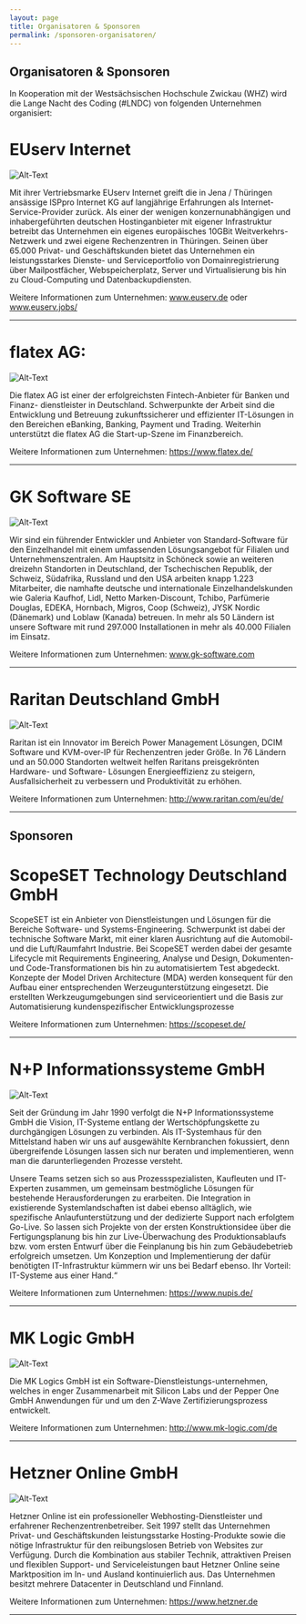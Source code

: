 ```yaml
---
layout: page
title: Organisatoren & Sponsoren
permalink: /sponsoren-organisatoren/
---
```


<h2>Organisatoren & Sponsoren</h2>
In Kooperation mit der Westsächsischen Hochschule Zwickau (WHZ) wird die Lange Nacht des Coding (#LNDC) von folgenden Unternehmen organisiert:

<h1>EUserv Internet</h1>

![Alt-Text](/assets/images/euserv-logo.gif)

Mit ihrer Vertriebsmarke EUserv Internet greift die in Jena / Thüringen ansässige ISPpro Internet KG auf langjährige Erfahrungen als Internet-Service-Provider zurück. Als einer der wenigen konzernunabhängigen und inhabergeführten deutschen Hostinganbieter mit eigener Infrastruktur betreibt das Unternehmen ein eigenes europäisches 10GBit Weitverkehrs-Netzwerk und zwei eigene Rechenzentren in Thüringen. Seinen über 65.000 Privat- und Geschäftskunden bietet das Unternehmen ein leistungsstarkes Dienste- und Serviceportfolio von Domainregistrierung über Mailpostfächer, Webspeicherplatz, Server und Virtualisierung bis hin zu Cloud-Computing und Datenbackupdiensten.

Weitere Informationen zum Unternehmen: <a href="www.euserv.de">www.euserv.de</a> oder <a href="www.euserv.jobs/">www.euserv.jobs/</a>

___________________________________________________________________________

<h1>flatex AG:</h1>

![Alt-Text](/assets/images/FlatexAG.jpg)

Die flatex AG ist einer der erfolgreichsten Fintech-Anbieter für Banken und Finanz- dienstleister in Deutschland. Schwerpunkte der Arbeit sind die Entwicklung und Betreuung zukunftssicherer und effizienter IT-Lösungen in den Bereichen eBanking, Banking, Payment und Trading. Weiterhin unterstützt die flatex AG die Start-up-Szene im Finanzbereich.

Weitere Informationen zum Unternehmen:  <a href="https://www.flatex.de/">https://www.flatex.de/</a>

___________________________________________________________________________

<h1>GK Software SE</h1>

![Alt-Text](/assets/images/GKSoftware.png)

Wir sind ein führender Entwickler und Anbieter von Standard-Software für den Einzelhandel mit einem umfassenden Lösungsangebot für Filialen und Unternehmenszentralen. Am Hauptsitz in Schöneck sowie an weiteren dreizehn Standorten in Deutschland, der Tschechischen Republik, der Schweiz, Südafrika, Russland und den USA arbeiten knapp 1.223 Mitarbeiter, die namhafte deutsche und internationale Einzelhandelskunden wie Galeria Kaufhof, Lidl, Netto Marken-Discount, Tchibo, Parfümerie Douglas, EDEKA, Hornbach, Migros, Coop (Schweiz), JYSK Nordic (Dänemark) und Loblaw (Kanada) betreuen. In mehr als 50 Ländern ist unsere Software mit rund 297.000 Installationen in mehr als 40.000 Filialen im Einsatz.

Weitere Informationen zum Unternehmen: <a href="www.gk-software.com">www.gk-software.com</a>

___________________________________________________________________________

<h1>Raritan Deutschland GmbH</h1>

![Alt-Text](/assets/images/Raritan.png)

Raritan ist ein Innovator im Bereich Power Management Lösungen, DCIM Software und KVM-over-IP für Rechenzentren jeder Größe. In 76 Ländern und an 50.000 Standorten weltweit helfen Raritans preisgekrönten Hardware- und Software- Lösungen Energieeffizienz zu steigern, Ausfallsicherheit zu verbessern und Produktivität zu erhöhen.

Weitere Informationen zum Unternehmen: <a href="http://www.raritan.com/eu/de/">http://www.raritan.com/eu/de/</a>

___________________________________________________________________________

<h2>Sponsoren</h2>
 

<h1>ScopeSET Technology Deutschland GmbH</h1>



ScopeSET ist ein Anbieter von Dienstleistungen und Lösungen für die Bereiche Software- und Systems-Engineering. Schwerpunkt ist dabei der technische Software Markt, mit einer klaren Ausrichtung auf die Automobil- und die Luft/Raumfahrt Industrie. Bei ScopeSET werden dabei der gesamte Lifecycle mit Requirements Engineering, Analyse und Design, Dokumenten- und Code-Transformationen bis hin zu automatisiertem Test abgedeckt. Konzepte der Model Driven Architecture (MDA) werden konsequent für den Aufbau einer entsprechenden Werzeugunterstützung eingesetzt. Die erstellten Werkzeugumgebungen sind serviceorientiert und die Basis zur Automatisierung kundenspezifischer Entwicklungsprozesse

Weitere Informationen zum Unternehmen:  <a href="https://scopeset.de/">https://scopeset.de/</a>

___________________________________________________________________________

<h1>N+P Informationssysteme GmbH</h1>

![Alt-Text](/assets/images/N+PInformationssysteme.jpg)

Seit der Gründung im Jahr 1990 verfolgt die N+P Informationssysteme GmbH die Vision, IT-Systeme entlang der Wertschöpfungskette zu durchgängigen Lösungen zu verbinden. Als IT-Systemhaus für den Mittelstand haben wir uns auf ausgewählte Kernbranchen fokussiert, denn übergreifende Lösungen lassen sich nur beraten und implementieren, wenn man die darunterliegenden Prozesse versteht.

Unsere Teams setzen sich so aus Prozessspezialisten, Kaufleuten und IT-Experten zusammen, um gemeinsam bestmögliche Lösungen für bestehende Herausforderungen zu erarbeiten. Die Integration in existierende Systemlandschaften ist dabei ebenso alltäglich, wie spezifische Anlaufunterstützung und der dedizierte Support nach erfolgtem Go-Live. So lassen sich Projekte von der ersten Konstruktionsidee über die Fertigungsplanung bis hin zur Live-Überwachung des Produktionsablaufs bzw. vom ersten Entwurf über die Feinplanung bis hin zum Gebäudebetrieb erfolgreich umsetzen. Um Konzeption und Implementierung der dafür benötigten IT-Infrastruktur kümmern wir uns bei Bedarf ebenso. Ihr Vorteil: IT-Systeme aus einer Hand.“

Weitere Informationen zum Unternehmen: <a href="https://www.nupis.de/">https://www.nupis.de/</a>

___________________________________________________________________________

<h1>MK Logic GmbH</h1>

![Alt-Text](/assets/images/MKLogic.png)

Die MK Logics GmbH ist ein Software-Dienstleistungs-unternehmen, welches in enger Zusammenarbeit mit Silicon Labs und der Pepper One GmbH Anwendungen für und um den Z-Wave Zertifizierungsprozess entwickelt.

Weitere Informationen zum Unternehmen: <a href="http://www.mk-logic.com/de">http://www.mk-logic.com/de</a>

___________________________________________________________________________

<h1>Hetzner Online GmbH</h1>

![Alt-Text](/assets/images/Logo_Hetzner.png)

Hetzner Online ist ein professioneller Webhosting-Dienstleister und erfahrener Rechenzentrenbetreiber. Seit 1997 stellt das Unternehmen Privat- und Geschäftskunden leistungsstarke Hosting-Produkte sowie die nötige Infrastruktur für den reibungslosen Betrieb von Websites zur Verfügung. Durch die Kombination aus stabiler Technik, attraktiven Preisen und flexiblen Support- und Serviceleistungen baut Hetzner Online seine Marktposition im In- und Ausland kontinuierlich aus. Das Unternehmen besitzt mehrere Datacenter in Deutschland und Finnland.

Weitere Informationen zum Unternehmen: <a href="https://www.hetzner.de">https://www.hetzner.de</a>

___________________________________________________________________________

 
